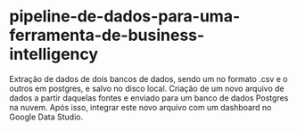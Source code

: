 # pipeline-de-dados-para-uma-ferramenta-de-business-intelligency
Extração de dados de dois bancos de dados, sendo um no formato .csv e o outros em postgres, e salvo no disco local. Criação de um novo arquivo de dados a partir daquelas fontes e enviado para um banco de dados Postgres na nuvem. Após isso, integrar este novo arquivo com um dashboard no Google Data Studio.
